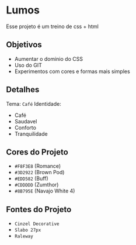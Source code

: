 # Lumos

Esse projeto é um treino de css + html

## Objetivos
 - Aumentar o dominio do CSS
 - Uso do GIT
 - Experimentos com cores e formas mais simples

## Detalhes
Tema: `Café`
Identidade: 
 - Café
 - Saudavel
 - Conforto
 - Tranquilidade

## Cores do Projeto
- `#F8F3E8` (Romance)
- `#3D2922` (Brown Pod)
- `#EDD582` (Buff)
- `#CDDDDD` (Zumthor)
- `#8B795E` (Navajo White 4)

## Fontes do Projeto
- `Cinzel Decorative`
- `Slabo 27px`
- `Raleway`

